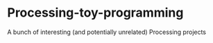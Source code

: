 # Processing-toy-programming
A bunch of interesting (and potentially unrelated) Processing projects
